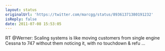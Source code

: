 ```yaml
---
layout: status
originalUrl: 'https://twitter.com/marcgg/status/89361371380191232'
isReply: false
date: 2011-07-08 15:53:05
---
```


RT @Werner: Scaling systems is like moving customers from single engine Cessna to 747 without them noticing it, with no touchdown & refu ...

